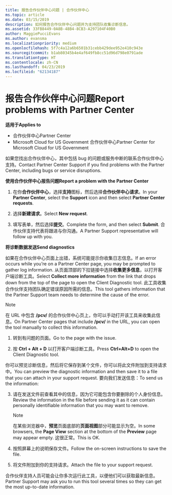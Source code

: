 ```yaml
---
title: 报告合作伙伴中心问题 | 合作伙伴中心
ms.topic: article
ms.date: 03/15/2019
description: 如何报告合作伙伴中心问题并为支持团队收集诊断信息。
ms.assetid: 33FB8449-0A8B-48B4-8CB3-A297104F40B0
author: MaggiePucciEvans
ms.author: evansma
ms.localizationpriority: medium
ms.openlocfilehash: 5f7c4a12a6b6501b31cebb429dee952e410c943e
ms.sourcegitcommit: b1ab80345b4e4af649fb8cc51d96d798e0791ade
ms.translationtype: HT
ms.contentlocale: zh-CN
ms.lasthandoff: 04/23/2019
ms.locfileid: "62134187"
---
```

# <a name="report-problems-with-partner-center"></a><span data-ttu-id="fef94-103">报告合作伙伴中心问题</span><span class="sxs-lookup"><span data-stu-id="fef94-103">Report problems with Partner Center</span></span>

<span data-ttu-id="fef94-104">**适用于**</span><span class="sxs-lookup"><span data-stu-id="fef94-104">**Applies to**</span></span>

-  <span data-ttu-id="fef94-105">合作伙伴中心</span><span class="sxs-lookup"><span data-stu-id="fef94-105">Partner Center</span></span>
-  <span data-ttu-id="fef94-106">Microsoft Cloud for US Government 合作伙伴中心</span><span class="sxs-lookup"><span data-stu-id="fef94-106">Partner Center for Microsoft Cloud for US Government</span></span>


<span data-ttu-id="fef94-107">如果您找出合作伙伴中心，其中包括 bug 的问题或服务中断的联系合作伙伴中心支持。</span><span class="sxs-lookup"><span data-stu-id="fef94-107">Contact Partner Center Support if you find problems with the Partner Center, including bugs or service disruptions.</span></span>

<span data-ttu-id="fef94-108">**使用合作伙伴中心报告问题**</span><span class="sxs-lookup"><span data-stu-id="fef94-108">**Report a problem with the Partner Center**</span></span>

1.  <span data-ttu-id="fef94-109">在你**合作伙伴中心**，选择**支持**图标，然后选择**合作伙伴中心请求**。</span><span class="sxs-lookup"><span data-stu-id="fef94-109">In your **Partner Center**, select the **Support** icon and then select **Partner Center requests**.</span></span>

2.  <span data-ttu-id="fef94-110">选择**新建请求**。</span><span class="sxs-lookup"><span data-stu-id="fef94-110">Select **New request**.</span></span>

3.  <span data-ttu-id="fef94-111">填写表单，然后选择**提交**。</span><span class="sxs-lookup"><span data-stu-id="fef94-111">Complete the form, and then select **Submit**.</span></span> <span data-ttu-id="fef94-112">合作伙伴支持代表将跟进与你沟通。</span><span class="sxs-lookup"><span data-stu-id="fef94-112">A Partner Support representative will follow up with you.</span></span>

<span data-ttu-id="fef94-113">**将诊断数据发送**</span><span class="sxs-lookup"><span data-stu-id="fef94-113">**Send diagnostics**</span></span>

<span data-ttu-id="fef94-114">如果在合作伙伴中心页面上出错，系统可能提示你收集日志信息。</span><span class="sxs-lookup"><span data-stu-id="fef94-114">If an error occurs while you’re on a Partner Center page, you may be prompted to gather log information.</span></span> <span data-ttu-id="fef94-115">从页面顶部的下拉链接中选择**收集更多信息**，以打开客户端诊断工具。</span><span class="sxs-lookup"><span data-stu-id="fef94-115">Select **Collect more information** from the link that drops down from the top of the page to open the Client Diagnostic tool.</span></span> <span data-ttu-id="fef94-116">此工具收集合作伙伴支持团队确定错误原因所需的信息。</span><span class="sxs-lookup"><span data-stu-id="fef94-116">This tool gathers information that the Partner Support team needs to determine the cause of the error.</span></span> 

>[!NOTE]
><span data-ttu-id="fef94-117">在 URL 中包含 **/pcv/** 的合作伙伴中心页上，你可以手动打开该工具来收集此信息。</span><span class="sxs-lookup"><span data-stu-id="fef94-117">On Partner Center pages that include **/pcv/** in the URL, you can open the tool manually to collect this information.</span></span>

1.  <span data-ttu-id="fef94-118">转到有问题的页面。</span><span class="sxs-lookup"><span data-stu-id="fef94-118">Go to the page with the issue.</span></span>

2.  <span data-ttu-id="fef94-119">按 **Ctrl + Alt + D** 以打开客户端诊断工具。</span><span class="sxs-lookup"><span data-stu-id="fef94-119">Press **Ctrl+Alt+D** to open the Client Diagnostic tool.</span></span>

<span data-ttu-id="fef94-120">你可以预览诊断信息，然后将它保存到某个文件，你可以将此文件附加到支持请求中。</span><span class="sxs-lookup"><span data-stu-id="fef94-120">You can preview the diagnostic information and then save it to a file that you can attach in your support request.</span></span> <span data-ttu-id="fef94-121">要向我们发送信息：</span><span class="sxs-lookup"><span data-stu-id="fef94-121">To send us the information:</span></span>

3.  <span data-ttu-id="fef94-122">请在发送文件前查看其中的信息，因为它可能包含你要删除的个人身份信息。</span><span class="sxs-lookup"><span data-stu-id="fef94-122">Review the information in the file before sending it as it can contain personally identifiable information that you may want to remove.</span></span> 

    >[!NOTE]
    ><span data-ttu-id="fef94-123">在某些浏览器中，**预览**页面底部的**页面视图**部分可能显示为空。</span><span class="sxs-lookup"><span data-stu-id="fef94-123">In some browsers, the **Page View** section at the bottom of the **Preview** page may appear empty.</span></span> <span data-ttu-id="fef94-124">这很正常。</span><span class="sxs-lookup"><span data-stu-id="fef94-124">This is OK.</span></span>

4.  <span data-ttu-id="fef94-125">按照屏幕上的说明保存文件。</span><span class="sxs-lookup"><span data-stu-id="fef94-125">Follow the on-screen instructions to save the file.</span></span>

5.  <span data-ttu-id="fef94-126">将文件附加到你的支持请求。</span><span class="sxs-lookup"><span data-stu-id="fef94-126">Attach the file to your support request.</span></span>

<span data-ttu-id="fef94-127">合作伙伴支持人员可能会让你多次运行此工具，以便他们可以获取最新信息。</span><span class="sxs-lookup"><span data-stu-id="fef94-127">Partner Support may ask you to run this tool several times so they can get the most up-to-date information.</span></span>

